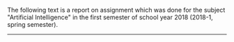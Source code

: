 The following text is a report on assignment which was done for the subject "Artificial Intelligence" in the first semester of school year 2018 (2018-1, spring semester).

---

